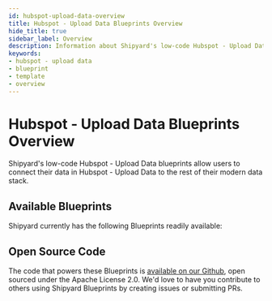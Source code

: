 ```yaml
---
id: hubspot-upload-data-overview
title: Hubspot - Upload Data Blueprints Overview
hide_title: true
sidebar_label: Overview
description: Information about Shipyard's low-code Hubspot - Upload Data templates.
keywords:
- hubspot - upload data
- blueprint
- template
- overview
---
```


# Hubspot - Upload Data Blueprints Overview

Shipyard's low-code Hubspot - Upload Data blueprints allow users to connect their data in Hubspot - Upload Data to the rest of their modern data stack.

## Available Blueprints
Shipyard currently has the following Blueprints readily available: 

## Open Source Code
The code that powers these Blueprints is [available on our Github](None), open sourced under the Apache License 2.0. We'd love to have you contribute to others using Shipyard Blueprints by creating issues or submitting PRs.
